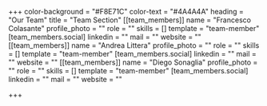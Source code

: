 +++
color-background = "#F8E71C"
color-text = "#4A4A4A"
heading = "Our Team"
title = "Team Section"
[[team_members]]
name = "Francesco Colasante"
profile_photo = ""
role = ""
skills = []
template = "team-member"
[team_members.social]
linkedin = ""
mail = ""
website = ""
[[team_members]]
name = "Andrea Littera"
profile_photo = ""
role = ""
skills = []
template = "team-member"
[team_members.social]
linkedin = ""
mail = ""
website = ""
[[team_members]]
name = "Diego Sonaglia"
profile_photo = ""
role = ""
skills = []
template = "team-member"
[team_members.social]
linkedin = ""
mail = ""
website = ""

+++
